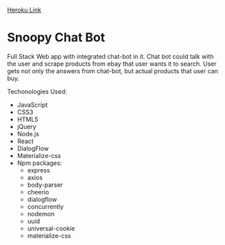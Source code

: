 [Heroku Link](https://github.com/Archivaldi/Snoopy-chat-bot/ )

# Snoopy Chat Bot

Full Stack Web app with integrated chat-bot in it. Chat bot could talk with the user and scrape products from ebay that user wants it to search. User gets not only the answers from chat-bot, but actual products that user can buy.  

Techonologies Used:
* JavaScript
* CSS3
* HTML5
* jQuery
* Node.js
* React
* DialogFlow
* Materialize-css
* Npm packages: 
    * express
    * axios
    * body-parser
    * cheerio
    * dialogflow
    * concurrently
    * nodemon
    * uuid
    * universal-cookie
    * materialize-css